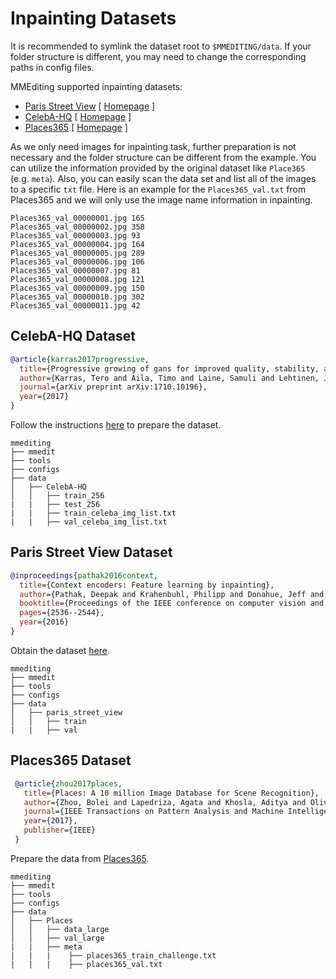 # Inpainting Datasets

It is recommended to symlink the dataset root to `$MMEDITING/data`. If your folder structure is different, you may need to change the corresponding paths in config files.

MMEditing supported inpainting datasets:

- [Paris Street View](#paris-street-view-dataset) \[ [Homepage](https://github.com/pathak22/context-encoder/issues/24) \]
- [CelebA-HQ](#celeba-hq-dataset) \[ [Homepage](https://github.com/tkarras/progressive_growing_of_gans#preparing-datasets-for-training) \]
- [Places365](#places365-dataset) \[ [Homepage](http://places2.csail.mit.edu/) \]

As we only need images for inpainting task, further preparation is not necessary and the folder structure can be different from the example. You can utilize the information provided by the original dataset like `Place365` (e.g. `meta`). Also, you can easily scan the data set and list all of the images to a specific `txt` file. Here is an example for the `Places365_val.txt` from Places365 and we will only use the image name information in inpainting.

```
Places365_val_00000001.jpg 165
Places365_val_00000002.jpg 358
Places365_val_00000003.jpg 93
Places365_val_00000004.jpg 164
Places365_val_00000005.jpg 289
Places365_val_00000006.jpg 106
Places365_val_00000007.jpg 81
Places365_val_00000008.jpg 121
Places365_val_00000009.jpg 150
Places365_val_00000010.jpg 302
Places365_val_00000011.jpg 42
```

## CelebA-HQ Dataset

<!-- [DATASET] -->

```bibtex
@article{karras2017progressive,
  title={Progressive growing of gans for improved quality, stability, and variation},
  author={Karras, Tero and Aila, Timo and Laine, Samuli and Lehtinen, Jaakko},
  journal={arXiv preprint arXiv:1710.10196},
  year={2017}
}
```

Follow the instructions [here](https://github.com/tkarras/progressive_growing_of_gans##preparing-datasets-for-training) to prepare the dataset.

```text
mmediting
├── mmedit
├── tools
├── configs
├── data
│   ├── CelebA-HQ
│   │   ├── train_256
|   |   ├── test_256
|   |   ├── train_celeba_img_list.txt
|   |   ├── val_celeba_img_list.txt

```

## Paris Street View Dataset

<!-- [DATASET] -->

```bibtex
@inproceedings{pathak2016context,
  title={Context encoders: Feature learning by inpainting},
  author={Pathak, Deepak and Krahenbuhl, Philipp and Donahue, Jeff and Darrell, Trevor and Efros, Alexei A},
  booktitle={Proceedings of the IEEE conference on computer vision and pattern recognition},
  pages={2536--2544},
  year={2016}
}
```

Obtain the dataset [here](https://github.com/pathak22/context-encoder/issues/24).

```text
mmediting
├── mmedit
├── tools
├── configs
├── data
│   ├── paris_street_view
│   │   ├── train
|   |   ├── val

```

## Places365 Dataset

<!-- [DATASET] -->

```bibtex
 @article{zhou2017places,
   title={Places: A 10 million Image Database for Scene Recognition},
   author={Zhou, Bolei and Lapedriza, Agata and Khosla, Aditya and Oliva, Aude and Torralba, Antonio},
   journal={IEEE Transactions on Pattern Analysis and Machine Intelligence},
   year={2017},
   publisher={IEEE}
 }

```

Prepare the data from [Places365](http://places2.csail.mit.edu/download.html).

```text
mmediting
├── mmedit
├── tools
├── configs
├── data
│   ├── Places
│   │   ├── data_large
│   │   ├── val_large
|   |   ├── meta
|   |   |    ├── places365_train_challenge.txt
|   |   |    ├── places365_val.txt

```
